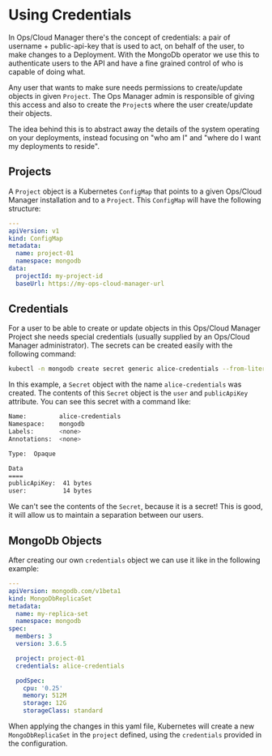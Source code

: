 # Using Credentials #

In Ops/Cloud Manager there's the concept of credentials: a pair of
username + public-api-key that is used to act, on behalf of the user,
to make changes to a Deployment. With the MongoDb operator we use this
to authenticate users to the API and have a fine grained control of
who is capable of doing what.

Any user that wants to make sure needs permissions to create/update
objects in given `Project`. The Ops Manager admin is responsible of
giving this access and also to create the `Project`s where the user
create/update their objects.

The idea behind this is to abstract away the details of the system
operating on your deployments, instead focusing on "who am I" and
"where do I want my deployments to reside".


## Projects ##

A `Project` object is a Kubernetes `ConfigMap` that points to a given
Ops/Cloud Manager installation and to a `Project`. This `ConfigMap`
will have the following structure:


``` yaml
---
apiVersion: v1
kind: ConfigMap
metadata:
  name: project-01
  namespace: mongodb
data:
  projectId: my-project-id
  baseUrl: https://my-ops-cloud-manager-url

```

## Credentials ##

For a user to be able to create or update objects in this Ops/Cloud
Manager Project she needs special credentials (usually supplied by an
Ops/Cloud Manager administrator). The secrets can be created easily
with the following command:

``` bash
kubectl -n mongodb create secret generic alice-credentials --from-literal=user=alice@example.com --from-literal=publicApiKey=my-public-api-key
```

In this example, a `Secret` object with the name `alice-credentials`
was created. The contents of this `Secret` object is the `user` and
`publicApiKey` attribute. You can see this secret with a command like:

``` bash
Name:         alice-credentials
Namespace:    mongodb
Labels:       <none>
Annotations:  <none>

Type:  Opaque

Data
====
publicApiKey:  41 bytes
user:          14 bytes
```

We can't see the contents of the `Secret`, because it is a secret!
This is good, it will allow us to maintain a separation between our
users.

## MongoDb Objects ##

After creating our own `credentials` object we can use it like in the
following example:

``` yaml
---
apiVersion: mongodb.com/v1beta1
kind: MongoDbReplicaSet
metadata:
  name: my-replica-set
  namespace: mongodb
spec:
  members: 3
  version: 3.6.5

  project: project-01
  credentials: alice-credentials

  podSpec:
    cpu: '0.25'
    memory: 512M
    storage: 12G
    storageClass: standard

```

When applying the changes in this yaml file, Kubernetes will create a
new `MongoDbReplicaSet` in the `project` defined, using the
`credentials` provided in the configuration.
